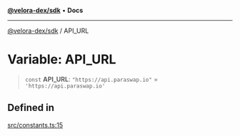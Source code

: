 [**@velora-dex/sdk**](../README.md) • **Docs**

***

[@velora-dex/sdk](../globals.md) / API\_URL

# Variable: API\_URL

> `const` **API\_URL**: `"https://api.paraswap.io"` = `'https://api.paraswap.io'`

## Defined in

[src/constants.ts:15](https://github.com/VeloraDEX/sdk/blob/master/src/constants.ts#L15)
